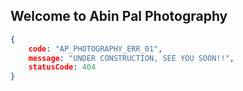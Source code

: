## Welcome to Abin Pal Photography

```json
{
	code: "AP_PHOTOGRAPHY_ERR_01",
	message: "UNDER CONSTRUCTION, SEE YOU SOON!!",
	statusCode: 404
}
```
